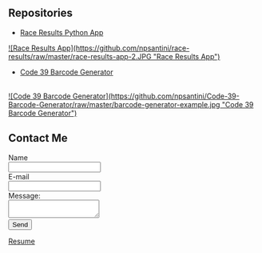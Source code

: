 ## Repositories
* [Race Results Python App](https://github.com/npsantini/race-results)  
<a href="https://github.com/npsantini/race-results" target="_blank">
![Race Results App](https://github.com/npsantini/race-results/raw/master/race-results-app-2.JPG "Race Results App")  
  </a>

* [Code 39 Barcode Generator](https://github.com/npsantini/Code-39-Barcode-Generator)
<br>
<a href="https://github.com/npsantini/Code-39-Barcode-Generator" target="_blank">
![Code 39 Barcode Generator](https://github.com/npsantini/Code-39-Barcode-Generator/raw/master/barcode-generator-example.jpg "Code 39 Barcode Generator")
  </a>

## Contact Me
<form action="https://formspree.io/nick.santini@uky.edu" method="POST">
  <label>Name</label><br>
  <input type="text" name="Name" required><br>
  <label>E-mail</label><br>
  <input type="text" name="Email Address" required><br>
  <label>Message:</label><br>
  <textarea name="Message" required></textarea><br>
  <button type="submit">Send</button>
</form>


[Resume](https://npsantini.github.io/resume)
